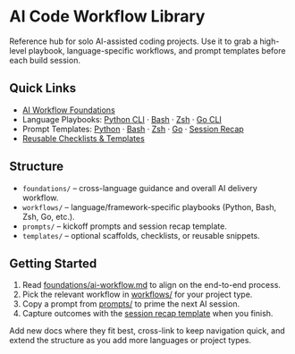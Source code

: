 # AI Code Workflow Library

Reference hub for solo AI-assisted coding projects. Use it to grab a high-level playbook, language-specific workflows, and prompt templates before each build session.

## Quick Links
- [AI Workflow Foundations](foundations/ai-workflow.md)
- Language Playbooks: [Python CLI](workflows/python-cli.md) · [Bash](workflows/bash.md) · [Zsh](workflows/zsh.md) · [Go CLI](workflows/go-cli.md)
- Prompt Templates: [Python](prompts/ai-prompt-python.txt) · [Bash](prompts/ai-prompt-bash.txt) · [Zsh](prompts/ai-prompt-zsh.txt) · [Go](prompts/ai-prompt-go.txt) · [Session Recap](prompts/ai-prompt-session-recap.txt)
- [Reusable Checklists & Templates](templates/README.md)

## Structure
- `foundations/` – cross-language guidance and overall AI delivery workflow.
- `workflows/` – language/framework-specific playbooks (Python, Bash, Zsh, Go, etc.).
- `prompts/` – kickoff prompts and session recap template.
- `templates/` – optional scaffolds, checklists, or reusable snippets.

## Getting Started
1. Read [foundations/ai-workflow.md](foundations/ai-workflow.md) to align on the end-to-end process.
2. Pick the relevant workflow in [workflows/](workflows) for your project type.
3. Copy a prompt from [prompts/](prompts) to prime the next AI session.
4. Capture outcomes with the [session recap template](prompts/ai-prompt-session-recap.txt) when you finish.

Add new docs where they fit best, cross-link to keep navigation quick, and extend the structure as you add more languages or project types.
